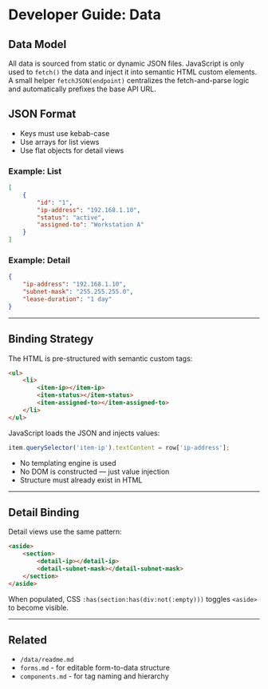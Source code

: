 # Developer Guide: Data

## Data Model

All data is sourced from static or dynamic JSON files. JavaScript is only used to `fetch()` the data and inject it into semantic HTML custom elements. A small helper `fetchJSON(endpoint)` centralizes the fetch-and-parse logic and automatically prefixes the base API URL.

## JSON Format

- Keys must use kebab-case
- Use arrays for list views
- Use flat objects for detail views

### Example: List

```json
[
	{
		"id": "1",
		"ip-address": "192.168.1.10",
		"status": "active",
		"assigned-to": "Workstation A"
	}
]
```

### Example: Detail

```json
{
	"ip-address": "192.168.1.10",
	"subnet-mask": "255.255.255.0",
	"lease-duration": "1 day"
}
```

---

## Binding Strategy

The HTML is pre-structured with semantic custom tags:

```html
<ul>
	<li>
		<item-ip></item-ip>
		<item-status></item-status>
		<item-assigned-to></item-assigned-to>
	</li>
</ul>
```

JavaScript loads the JSON and injects values:

```js
item.querySelector('item-ip').textContent = row['ip-address'];
```

- No templating engine is used
- No DOM is constructed — just value injection
- Structure must already exist in HTML

---

## Detail Binding

Detail views use the same pattern:

```html
<aside>
	<section>
		<detail-ip></detail-ip>
		<detail-subnet-mask></detail-subnet-mask>
	</section>
</aside>
```

When populated, CSS `:has(section:has(div:not(:empty)))` toggles `<aside>` to become visible.

---

## Related

- `/data/readme.md`
- `forms.md` - for editable form-to-data structure
- `components.md` - for tag naming and hierarchy

